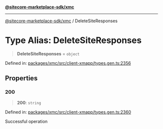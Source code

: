 [**@sitecore-marketplace-sdk/xmc**](../README.md)

***

[@sitecore-marketplace-sdk/xmc](../README.md) / DeleteSiteResponses

# Type Alias: DeleteSiteResponses

> **DeleteSiteResponses** = `object`

Defined in: [packages/xmc/src/client-xmapp/types.gen.ts:2356](https://github.com/Sitecore/sitecore-marketplace-sdk/blob/af886e6134b8d1079ef5b8ef70b7eb2f1d9c8aeb/packages/xmc/src/client-xmapp/types.gen.ts#L2356)

## Properties

### 200

> **200**: `string`

Defined in: [packages/xmc/src/client-xmapp/types.gen.ts:2360](https://github.com/Sitecore/sitecore-marketplace-sdk/blob/af886e6134b8d1079ef5b8ef70b7eb2f1d9c8aeb/packages/xmc/src/client-xmapp/types.gen.ts#L2360)

Successful operation
